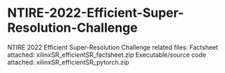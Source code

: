 # NTIRE-2022-Efficient-Super-Resolution-Challenge
NTIRE 2022 Efficient Super-Resolution Challenge related files:
Factsheet attached:  xilinxSR_efficientSR_factsheet.zip
Executable/source code attached: xilinxSR_efficientSR_pytorch.zip
